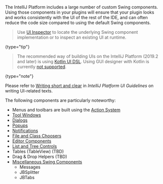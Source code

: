 [//]: # (title: User Interface Components)

<!-- Copyright 2000-2020 JetBrains s.r.o. and other contributors. Use of this source code is governed by the Apache 2.0 license that can be found in the LICENSE file. -->

The IntelliJ Platform includes a large number of custom Swing components.
Using those components in your plugins will ensure that your plugin looks and works consistently with the UI of the rest of the IDE, and can often reduce the code size compared to using the default Swing components.

 >  Use [UI Inspector](internal_ui_inspector.md) to locate the underlying Swing component implementation or to inspect an existing UI at runtime.
 >
 {type="tip"}

 >  The recommended way of building UIs on the IntelliJ Platform (2019.2 and later) is using [Kotlin UI DSL](kotlin_ui_dsl.md).
> Using GUI designer with Kotlin is currently [not supported](https://youtrack.jetbrains.com/issue/KT-6660).
 >
 {type="note"}

Please refer to [Writing short and clear](https://jetbrains.design/intellij/text/writing_short/) in _IntelliJ Platform UI Guidelines_ on writing UI-related texts.

The following components are particularly noteworthy:

*  Menus and toolbars are built using the [Action System](basic_action_system.md)
*  [Tool Windows](tool_windows.md)
*  [Dialogs](dialog_wrapper.md)
*  [Popups](popups.md)
*  [Notifications](notifications.md)
*  [File and Class Choosers](file_and_class_choosers.md)
*  [Editor Components](editor_components.md)
*  [List and Tree Controls](lists_and_trees.md)
*  Tables (TableView) (TBD)
*  Drag & Drop Helpers (TBD)
*  [Miscellaneous Swing Components](misc_swing_components.md)
    *  Messages
    *  JBSplitter
    *  JBTabs